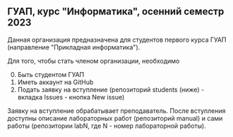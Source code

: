 ## ГУАП, курс "Информатика", осенний семестр 2023

Данная организация предназначена для студентов первого курса ГУАП (направление "Прикладная информатика").

Для того, чтобы стать членом организации, необходимо

0. Быть студентом ГУАП
1. Иметь аккаунт на GitHub
2. Подать заявку на вступление (репозиторий students (ниже) - вкладка Issues - кнопка New issue)

Заявку на вступление обрабатывает преподаватель. После вступления доступны описание лабораторных работ (репозиторий manual) и сами работы (репозитории labN, где N - номер лабораторной работы).